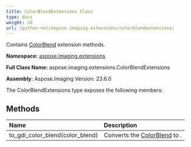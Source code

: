 ```yaml
---
title: ColorBlendExtensions Class
type: docs
weight: 20
url: /python-net/aspose.imaging.extensions/colorblendextensions/
---
```


Contains [ColorBlend](/imaging/python-net/aspose.imaging/colorblend/) extension methods.

**Namespace:** [aspose.imaging.extensions](/imaging/python-net/aspose.imaging.extensions/)

**Full Class Name:** aspose.imaging.extensions.ColorBlendExtensions

**Assembly:**  Aspose.Imaging Version: 23.6.0

The ColorBlendExtensions type exposes the following members:
## **Methods**
|**Name**|**Description**|
| :- | :- |
|to_gdi_color_blend(color_blend)|Converts the [ColorBlend](/imaging/python-net/aspose.imaging/colorblend/) to .|
